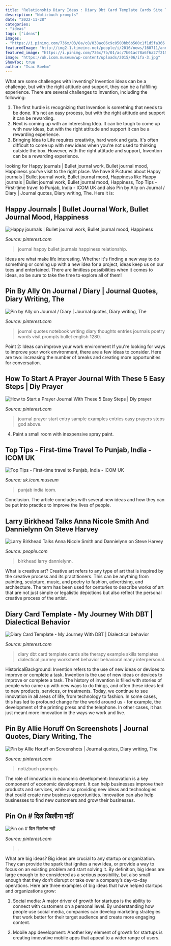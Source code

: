 ```yaml
---
title: "Relationship Diary Ideas : Diary Dbt Card Template Cards Site Therapy Example Skills Templates Dialectical Journey Worksheet Behavior Behavioral Many Interpersonal"
description: "Notizbuch prompts"
date: "2022-11-28"
categories:
- "ideas"
tags: ["ideas"]
images:
- "https://i.pinimg.com/736x/03/8a/c8/038ac86c9c0500bb6b500c1f1d5fa366.jpg"
featuredImage: "http://img2-1.timeinc.net/people/i/2016/news/160711/anna-nicole-smith-800.jpg"
featured_image: "https://i.pinimg.com/736x/7b/01/ac/7b01ac78a6f6a27f215c54e1a059da2b--journals-menu.jpg"
image: "https://uk.icom.museum/wp-content/uploads/2015/06/ifa-3.jpg"
ShowToc: true
author: "Isac Boehm"
---
```



What are some challenges with inventing?
Invention ideas can be a challenge, but with the right attitude and support, they can be a fulfilling experience. There are several challenges to Invention, including the following:
1. The first hurdle is recognizing that Invention is something that needs to be done. It's not an easy process, but with the right attitude and support it can be rewarding.
2. Next is coming up with an interesting Idea. It can be tough to come up with new ideas, but with the right attitude and support it can be a rewarding experience. 
3. Bringing Idea to Life requires creativity, hard work and guts. It's often difficult to come up with new ideas when you're not used to thinking outside the box. However, with the right attitude and support, Invention can be a rewarding experience.

	

		
looking for Happy journals | Bullet journal work, Bullet journal mood, Happiness you've visit to the right place. We have 8 Pictures about Happy journals | Bullet journal work, Bullet journal mood, Happiness like Happy journals | Bullet journal work, Bullet journal mood, Happiness, Top Tips - First-time travel to Punjab, India - ICOM UK and also Pin by Ally on Journal / Diary | Journal quotes, Diary writing, The. Here it is:
		
    
## Happy Journals | Bullet Journal Work, Bullet Journal Mood, Happiness

<img loading=lazy src="https://i.pinimg.com/736x/7b/01/ac/7b01ac78a6f6a27f215c54e1a059da2b--journals-menu.jpg" onerror="this.onerror=null;this.src='https://tse1.mm.bing.net/th?id=OIP.sSNygzXE_Cf61eCxKVd7iQHaJ3&amp;pid=15.1';" alt="Happy journals | Bullet journal work, Bullet journal mood, Happiness">

_Source: pinterest.com_

>journal happy bullet journals happiness relationship. 

	

Ideas are what make life interesting. Whether it's finding a new way to do something or coming up with a new idea for a project, ideas keep us on our toes and entertained. There are limitless possibilities when it comes to ideas, so be sure to take the time to explore all of them!

    
## Pin By Ally On Journal / Diary | Journal Quotes, Diary Writing, The

<img loading=lazy src="https://i.pinimg.com/originals/bc/7f/6d/bc7f6dfcb7dea68c4257e1f2d91175ee.jpg" onerror="this.onerror=null;this.src='https://tse1.mm.bing.net/th?id=OIP.wm-Gw0y3PUUxIqt9exYS3QHaJ4&amp;pid=15.1';" alt="Pin by Ally on Journal / Diary | Journal quotes, Diary writing, The">

_Source: pinterest.com_

>journal quotes notebook writing diary thoughts entries journals poetry words visit prompts bullet english 1280. 

	

Point 2: Ideas can improve your work environment
If you're looking for ways to improve your work environment, there are a few ideas to consider. Here are two: increasing the number of breaks and creating more opportunities for conversation.

    
## How To Start A Prayer Journal With These 5 Easy Steps | Diy Prayer

<img loading=lazy src="https://i.pinimg.com/originals/93/e8/aa/93e8aa7c2b76c6451b0207f545482869.jpg" onerror="this.onerror=null;this.src='https://tse1.mm.bing.net/th?id=OIP.kAMrbD4RrRkhbdA_mMZQnQHaJ4&amp;pid=15.1';" alt="How to Start a Prayer Journal With These 5 Easy Steps | Diy prayer">

_Source: pinterest.com_

>journal prayer start entry sample examples entries easy prayers steps god above. 

	

4. Paint a small room with inexpensive spray paint.

    
## Top Tips - First-time Travel To Punjab, India - ICOM UK

<img loading=lazy src="https://uk.icom.museum/wp-content/uploads/2015/06/ifa-3.jpg" onerror="this.onerror=null;this.src='https://tse1.mm.bing.net/th?id=OIP.PG0x2kVv9EDPxWL1hTtlOwHaFj&amp;pid=15.1';" alt="Top Tips - First-time travel to Punjab, India - ICOM UK">

_Source: uk.icom.museum_

>punjab india icom. 

	

Conclusion.
The article concludes with several new ideas and how they can be put into practice to improve the lives of people.

    
## Larry Birkhead Talks Anna Nicole Smith And Dannielynn On Steve Harvey

<img loading=lazy src="http://img2-1.timeinc.net/people/i/2016/news/160711/anna-nicole-smith-800.jpg" onerror="this.onerror=null;this.src='https://tse3.mm.bing.net/th?id=OIP.bDhWu79bqCrCn2aG_yCEowHaFj&amp;pid=15.1';" alt="Larry Birkhead Talks Anna Nicole Smith and Dannielynn on Steve Harvey">

_Source: people.com_

>birkhead larry dannielynn. 

	

What is creative art?
Creative art refers to any type of art that is inspired by the creative process and its practitioners. This can be anything from painting, sculpture, music, and poetry to fashion, advertising, and architecture. The term has been used for centuries to describe works of art that are not just simple or legalistic depictions but also reflect the personal creative process of the artist.

    
## Diary Card Template - My Journey With DBT | Dialectical Behavior

<img loading=lazy src="https://i.pinimg.com/736x/08/50/41/0850418b689bfc79745633704d3c0150.jpg" onerror="this.onerror=null;this.src='https://tse1.mm.bing.net/th?id=OIP.HFTeXWhkbl5XiJyp9KPPhQHaJh&amp;pid=15.1';" alt="Diary Card Template - My Journey With DBT | Dialectical behavior">

_Source: pinterest.com_

>diary dbt card template cards site therapy example skills templates dialectical journey worksheet behavior behavioral many interpersonal. 

	

HistoricalBackground: Invention refers to the use of new ideas or devices to improve or complete a task.
Invention is the use of new ideas or devices to improve or complete a task. The history of invention is filled with stories of people who came up with new ways to do things, and often these ideas led to new products, services, or treatments. Today, we continue to see innovation in all areas of life, from technology to fashion. In some cases, this has led to profound change for the world around us - for example, the development of the printing press and the telephone. In other cases, it has just meant more innovation in the ways we work and live.

    
## Pin By Allie Horuff On Screenshots | Journal Quotes, Diary Writing, The

<img loading=lazy src="https://i.pinimg.com/736x/03/8a/c8/038ac86c9c0500bb6b500c1f1d5fa366.jpg" onerror="this.onerror=null;this.src='https://tse3.mm.bing.net/th?id=OIP.t9lByF4a64gqKxwlETa9lAHaJ4&amp;pid=15.1';" alt="Pin by Allie Horuff on Screenshots | Journal quotes, Diary writing, The">

_Source: pinterest.com_

>notizbuch prompts. 

	

The role of innovation in economic development:
Innovation is a key component of economic development. It can help businesses improve their products and services, while also providing new ideas and technologies that could create new business opportunities. Innovation can also help businesses to find new customers and grow their businesses.

    
## Pin On # दिल खिलौना नहीं

<img loading=lazy src="https://i.pinimg.com/originals/9c/72/18/9c721883f15cf7b70aceced2d7b1fba0.jpg" onerror="this.onerror=null;this.src='https://tse4.mm.bing.net/th?id=OIP.p3gLV_CyJO-1MTWbWxiesQHaHl&amp;pid=15.1';" alt="Pin on # दिल खिलौना नहीं">

_Source: pinterest.com_

>. 

	

What are big ideas?
Big ideas are crucial to any startup or organization. They can provide the spark that ignites a new idea, or provide a way to focus on an existing problem and start solving it. By definition, big ideas are large enough to be considered as a serious possibility, but also small enough that they don’t disrupt or take over a company’s day-to-day operations. Here are three examples of big ideas that have helped startups and organizations grow:
1. Social media: A major driver of growth for startups is the ability to connect with customers on a personal level. By understanding how people use social media, companies can develop marketing strategies that work better for their target audience and create more engaging content.

2. Mobile app development: Another key element of growth for startups is creating innovative mobile apps that appeal to a wider range of users.

